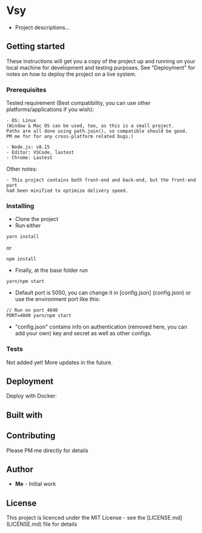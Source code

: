 # Vsy
- Project descriptions...

## Getting started
These instructions will get you a copy of the project up and running on your local machine for development and testing purposes. See "Deployment" for notes on how to deploy the project on a live system.

### Prerequisites

Tested requirement (Best compatibility, you can use other platforms/applications if you wish):
```
- OS: Linux
(Window & Mac OS can be used, too, as this is a small project.
Paths are all done using path.join(), so compatible should be good.
PM me for for any cross-platform related bugs.)

- Node.js: v8.15
- Editor: VSCode, lastest
- Chrome: Lastest
```
Other notes:
```
- This project contains both front-end and back-end, but the front-end part
had been minified to optimize delivery speed.
```

### Installing
- Clone the project
- Run either
```
yarn install
```
or
```
npm install
```
- Finally, at the base folder run
```
yarn/npm start
```
- Default port is 5050, you can change it in [config.json] (config.json) or use the environment port like this:
```
// Run on port 4040
PORT=4040 yarn/npm start
```
- "config.json" contains info on authentication (removed here, you can add your own) key and secret as well as other configs.

### Tests
Not added yet! More updates in the future.

## Deployment
Deploy with Docker:

## Built with

## Contributing
Please PM me directly for details

## Author
* **Me** - Initial work

## License
This project is licenced under the MIT License - see the [LICENSE.md] (LICENSE.md) file for details
